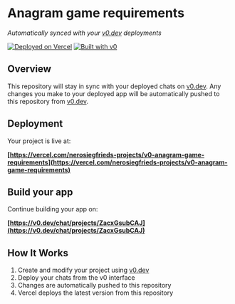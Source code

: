 # Anagram game requirements

*Automatically synced with your [v0.dev](https://v0.dev) deployments*

[![Deployed on Vercel](https://img.shields.io/badge/Deployed%20on-Vercel-black?style=for-the-badge&logo=vercel)](https://vercel.com/nerosiegfrieds-projects/v0-anagram-game-requirements)
[![Built with v0](https://img.shields.io/badge/Built%20with-v0.dev-black?style=for-the-badge)](https://v0.dev/chat/projects/ZacxGsubCAJ)

## Overview

This repository will stay in sync with your deployed chats on [v0.dev](https://v0.dev).
Any changes you make to your deployed app will be automatically pushed to this repository from [v0.dev](https://v0.dev).

## Deployment

Your project is live at:

**[https://vercel.com/nerosiegfrieds-projects/v0-anagram-game-requirements](https://vercel.com/nerosiegfrieds-projects/v0-anagram-game-requirements)**

## Build your app

Continue building your app on:

**[https://v0.dev/chat/projects/ZacxGsubCAJ](https://v0.dev/chat/projects/ZacxGsubCAJ)**

## How It Works

1. Create and modify your project using [v0.dev](https://v0.dev)
2. Deploy your chats from the v0 interface
3. Changes are automatically pushed to this repository
4. Vercel deploys the latest version from this repository